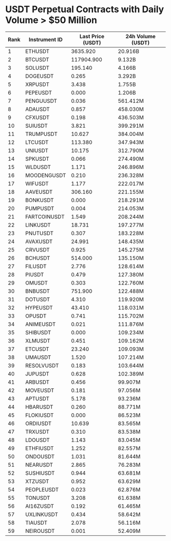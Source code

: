 # USDT Perpetual Contracts with Daily Volume > $50 Million

| Rank | Instrument ID | Last Price (USDT) | 24h Volume (USDT) |
|------|---------------|-------------------|-------------------|
| 1 | ETHUSDT | 3635.920 | 20.916B |
| 2 | BTCUSDT | 117904.900 | 9.132B |
| 3 | SOLUSDT | 195.140 | 4.166B |
| 4 | DOGEUSDT | 0.265 | 3.292B |
| 5 | XRPUSDT | 3.438 | 1.755B |
| 6 | PEPEUSDT | 0.000 | 1.206B |
| 7 | PENGUUSDT | 0.036 | 561.412M |
| 8 | ADAUSDT | 0.857 | 458.030M |
| 9 | CFXUSDT | 0.198 | 436.503M |
| 10 | SUIUSDT | 3.821 | 399.291M |
| 11 | TRUMPUSDT | 10.627 | 384.004M |
| 12 | LTCUSDT | 113.380 | 347.943M |
| 13 | UNIUSDT | 10.175 | 312.790M |
| 14 | SPKUSDT | 0.066 | 274.490M |
| 15 | WLDUSDT | 1.171 | 246.896M |
| 16 | MOODENGUSDT | 0.210 | 236.328M |
| 17 | WIFUSDT | 1.177 | 222.017M |
| 18 | AAVEUSDT | 306.160 | 221.155M |
| 19 | BONKUSDT | 0.000 | 218.291M |
| 20 | PUMPUSDT | 0.004 | 214.053M |
| 21 | FARTCOINUSDT | 1.549 | 208.244M |
| 22 | LINKUSDT | 18.731 | 197.277M |
| 23 | PNUTUSDT | 0.307 | 183.228M |
| 24 | AVAXUSDT | 24.991 | 148.435M |
| 25 | CRVUSDT | 0.925 | 145.275M |
| 26 | BCHUSDT | 514.000 | 135.150M |
| 27 | FILUSDT | 2.776 | 128.614M |
| 28 | PIUSDT | 0.479 | 127.380M |
| 29 | OMUSDT | 0.303 | 122.760M |
| 30 | BNBUSDT | 751.900 | 122.488M |
| 31 | DOTUSDT | 4.310 | 119.920M |
| 32 | HYPEUSDT | 43.410 | 118.031M |
| 33 | OPUSDT | 0.741 | 115.702M |
| 34 | ANIMEUSDT | 0.021 | 111.876M |
| 35 | SHIBUSDT | 0.000 | 109.234M |
| 36 | XLMUSDT | 0.451 | 109.162M |
| 37 | ETCUSDT | 23.240 | 109.093M |
| 38 | UMAUSDT | 1.520 | 107.214M |
| 39 | RESOLVUSDT | 0.183 | 103.644M |
| 40 | JUPUSDT | 0.628 | 102.389M |
| 41 | ARBUSDT | 0.456 | 99.907M |
| 42 | MOVEUSDT | 0.181 | 97.056M |
| 43 | APTUSDT | 5.178 | 93.236M |
| 44 | HBARUSDT | 0.260 | 88.771M |
| 45 | FLOKIUSDT | 0.000 | 86.523M |
| 46 | ORDIUSDT | 10.639 | 83.565M |
| 47 | TRXUSDT | 0.310 | 83.538M |
| 48 | LDOUSDT | 1.143 | 83.045M |
| 49 | ETHFIUSDT | 1.252 | 82.557M |
| 50 | ONDOUSDT | 1.031 | 81.644M |
| 51 | NEARUSDT | 2.865 | 76.283M |
| 52 | SUSHIUSDT | 0.944 | 63.681M |
| 53 | XTZUSDT | 0.952 | 63.629M |
| 54 | PEOPLEUSDT | 0.023 | 62.876M |
| 55 | TONUSDT | 3.208 | 61.638M |
| 56 | AI16ZUSDT | 0.192 | 61.465M |
| 57 | UXLINKUSDT | 0.434 | 58.642M |
| 58 | TIAUSDT | 2.078 | 56.116M |
| 59 | NEIROUSDT | 0.001 | 52.409M |

